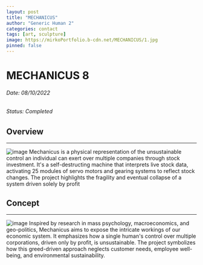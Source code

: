 ```yaml
---
layout: post
title: "MECHANICUS"
author: "Generic Human 2"
categories: contact
tags: [art, sculpture]
image: https://mirkoPortfolio.b-cdn.net/MECHANICUS/1.jpg
pinned: false 
---
```


# MECHANICUS 8
###### Date: 08/10/2022
###### Status: Completed
## Overview
---
 ![image](https://mirkoPortfolio.b-cdn.net/MECHANICUS/0.jpg)
Mechanicus is a physical representation of the unsustainable control an individual can exert over multiple companies through stock investment. It's a self-destructing machine that interprets live stock data, activating 25 modules of servo motors and gearing systems to reflect stock changes. The project highlights the fragility and eventual collapse of a system driven solely by profit

## Concept
---
 ![image](https://mirkoPortfolio.b-cdn.net/MECHANICUS/4.jpg)
Inspired by research in mass psychology, macroeconomics, and geo-politics, Mechanicus aims to expose the intricate workings of our economic system. It emphasizes how a single human's control over multiple corporations, driven only by profit, is unsustainable. The project symbolizes how this greed-driven approach neglects customer needs, employee well-being, and environmental sustainability.